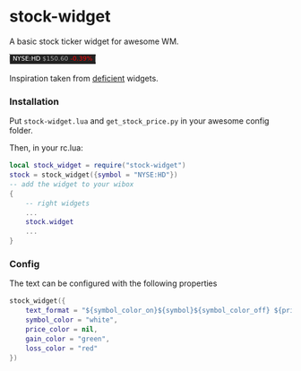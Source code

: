 stock-widget
============

A basic stock ticker widget for awesome WM.

![stock widget](./screenshot.png)

Inspiration taken from [deficient](https://github.com/deficient) widgets.

### Installation

Put `stock-widget.lua` and `get_stock_price.py` in your awesome config folder.

Then, in your rc.lua:

```lua
local stock_widget = require("stock-widget")
stock = stock_widget({symbol = "NYSE:HD"})
-- add the widget to your wibox
{
    -- right widgets
    ...
    stock.widget
    ...
}
```

### Config

The text can be configured with the following properties

```lua
stock_widget({
    text_format = "${symbol_color_on}${symbol}${symbol_color_off} ${price_color_on}\$${price}${price_color_off} ${change_color_on}${change}%${change_color_off}",
    symbol_color = "white",
    price_color = nil,
    gain_color = "green",
    loss_color = "red"
})
```
